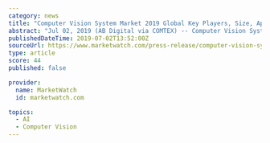 ```yaml
---
category: news
title: "Computer Vision System Market 2019 Global Key Players, Size, Applications & Growth Opportunities – Analysis to 2024"
abstract: "Jul 02, 2019 (AB Digital via COMTEX) -- Computer Vision System Market 2019 Computer vision comes from modelling image processing using the techniques of machine learning. Computer vision applies machine learning to recognise patterns for interpretation of ..."
publishedDateTime: 2019-07-02T13:52:00Z
sourceUrl: https://www.marketwatch.com/press-release/computer-vision-system-market-2019-global-key-players-size-applications-growth-opportunities-analysis-to-2024-2019-07-02
type: article
score: 44
published: false

provider:
  name: MarketWatch
  id: marketwatch.com

topics:
  - AI
  - Computer Vision
---
```

